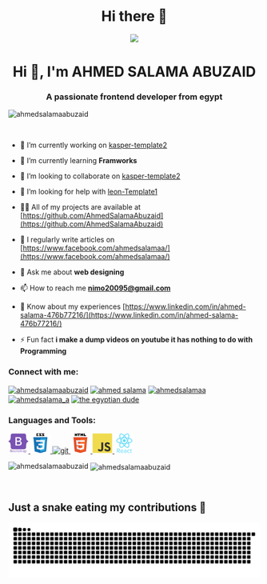 <p>
<h1 align='center'> Hi there 👋 </h1>
</p>
<p align='center'>
<img src="https://readme-typing-svg.herokuapp.com?color=%2336BCF7&size=25&center=true&vCenter=true&width=433&height=75&lines=I'm+ahmed+salama;Front-end+Web+Developer;self+taught+love+to+learn+more+;♥☻+wish+me+luck+☻♥">

<!--
**AhmedSalamaAbuzaid/AhmedSalamaAbuzaid** is a ✨ _special_ ✨ repository because its `README.md` (this file) appears on your GitHub profile.

Here are some ideas to get you started:

- 🔭 I’m currently working on ...
- 🌱 I’m currently learning ...
- 👯 I’m looking to collaborate on ...
- 🤔 I’m looking for help with ...
- 💬 Ask me about ...
- 📫 How to reach me: ...
- 😄 Pronouns: ...
- ⚡ Fun fact: ...
-->
<h1 align="center">Hi 👋, I'm AHMED SALAMA ABUZAID</h1>
<h3 align="center">A passionate frontend developer from egypt</h3>

<p align="left"> <img src="https://komarev.com/ghpvc/?username=ahmedsalamaabuzaid&label=Profile%20views&color=0e75b6&style=flat" alt="ahmedsalamaabuzaid" /> </p>

<p align="left"> <a href="https://twitter.com/" target="blank"><img src="https://img.shields.io/twitter/follow/?logo=twitter&style=for-the-badge" alt="" /></a> </p>

- 🔭 I’m currently working on [kasper-template2](https://github.com/AhmedSalamaAbuzaid/kasper-template2)

- 🌱 I’m currently learning **Framworks**

- 👯 I’m looking to collaborate on [kasper-template2](https://github.com/AhmedSalamaAbuzaid/kasper-template2)

- 🤝 I’m looking for help with [leon-Template1](https://github.com/AhmedSalamaAbuzaid/leon-Template1)

- 👨‍💻 All of my projects are available at [https://github.com/AhmedSalamaAbuzaid](https://github.com/AhmedSalamaAbuzaid)

- 📝 I regularly write articles on [https://www.facebook.com/ahmedsalamaa/](https://www.facebook.com/ahmedsalamaa/)

- 💬 Ask me about **web designing**

- 📫 How to reach me **nimo20095@gmail.com**

- 📄 Know about my experiences [https://www.linkedin.com/in/ahmed-salama-476b77216/](https://www.linkedin.com/in/ahmed-salama-476b77216/)

- ⚡ Fun fact **i make a dump videos on youtube it has nothing to do with Programming**

<h3 align="left">Connect with me:</h3>
<p align="left">
<a href="https://codepen.io/ahmedsalamaabuzaid" target="blank"><img align="center" src="https://raw.githubusercontent.com/rahuldkjain/github-profile-readme-generator/master/src/images/icons/Social/codepen.svg" alt="ahmedsalamaabuzaid" height="30" width="40" /></a>
<a href="https://linkedin.com/in/ahmed salama" target="blank"><img align="center" src="https://raw.githubusercontent.com/rahuldkjain/github-profile-readme-generator/master/src/images/icons/Social/linked-in-alt.svg" alt="ahmed salama" height="30" width="40" /></a>
<a href="https://fb.com/ahmedsalamaa" target="blank"><img align="center" src="https://raw.githubusercontent.com/rahuldkjain/github-profile-readme-generator/master/src/images/icons/Social/facebook.svg" alt="ahmedsalamaa" height="30" width="40" /></a>
<a href="https://instagram.com/ahmedsalama_a" target="blank"><img align="center" src="https://raw.githubusercontent.com/rahuldkjain/github-profile-readme-generator/master/src/images/icons/Social/instagram.svg" alt="ahmedsalama_a" height="30" width="40" /></a>
<a href="https://www.youtube.com/c/the egyptian dude" target="blank"><img align="center" src="https://raw.githubusercontent.com/rahuldkjain/github-profile-readme-generator/master/src/images/icons/Social/youtube.svg" alt="the egyptian dude" height="30" width="40" /></a>
</p>

<h3 align="left">Languages and Tools:</h3>
<p align="left"> <a href="https://getbootstrap.com" target="_blank" rel="noreferrer"> <img src="https://raw.githubusercontent.com/devicons/devicon/master/icons/bootstrap/bootstrap-plain-wordmark.svg" alt="bootstrap" width="40" height="40"/> </a> <a href="https://www.w3schools.com/css/" target="_blank" rel="noreferrer"> <img src="https://raw.githubusercontent.com/devicons/devicon/master/icons/css3/css3-original-wordmark.svg" alt="css3" width="40" height="40"/> </a> <a href="https://git-scm.com/" target="_blank" rel="noreferrer"> <img src="https://www.vectorlogo.zone/logos/git-scm/git-scm-icon.svg" alt="git" width="40" height="40"/> </a> <a href="https://www.w3.org/html/" target="_blank" rel="noreferrer"> <img src="https://raw.githubusercontent.com/devicons/devicon/master/icons/html5/html5-original-wordmark.svg" alt="html5" width="40" height="40"/> </a> <a href="https://developer.mozilla.org/en-US/docs/Web/JavaScript" target="_blank" rel="noreferrer"> <img src="https://raw.githubusercontent.com/devicons/devicon/master/icons/javascript/javascript-original.svg" alt="javascript" width="40" height="40"/> </a> <a href="https://reactjs.org/" target="_blank" rel="noreferrer"> <img src="https://raw.githubusercontent.com/devicons/devicon/master/icons/react/react-original-wordmark.svg" alt="react" width="40" height="40"/> </a> </p>

<p><img align="left" src="https://github-readme-stats.vercel.app/api/top-langs?username=ahmedsalamaabuzaid&show_icons=true&theme=gruvbox&locale=en&layout=compact" alt="ahmedsalamaabuzaid" /></p>

<p>&nbsp;<img align="center" src="https://github-readme-stats.vercel.app/api?username=ahmedsalamaabuzaid&show_icons=true&theme=tokyonight&locale=en" alt="ahmedsalamaabuzaid" /></p>

<br>

## Just a snake eating my contributions 🐍
<p align='center'>
<img src="https://github.com/chinmay29hub/chinmay29hub/raw/output/github-contribution-grid-snake.svg">
</p>
